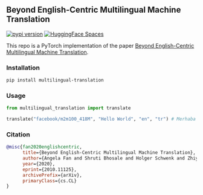 <h2>
  Beyond English-Centric Multilingual Machine Translation
</h2>

<a href="https://badge.fury.io/py/multilingual_translation"><img src="https://badge.fury.io/py/multilingual_translation.svg" alt="pypi version"></a>
<a href="https://huggingface.co/spaces/kadirnar/multilingual-translation"><img src="https://img.shields.io/badge/%20HuggingFace%20-Demo-blue.svg" alt="HuggingFace Spaces"></a>

This repo is a PyTorch implementation of the paper [Beyond English-Centric Multilingual Machine Translation](https://arxiv.org/abs/2010.11125).

### Installation
```bash
pip install multilingual-translation
```
### Usage
```python
from multilingual_translation import translate

translate("facebook/m2m100_418M", "Hello World", "en", "tr") # Merhaba Dünya
```
### Citation
```bibtex
@misc{fan2020englishcentric,
      title={Beyond English-Centric Multilingual Machine Translation}, 
      author={Angela Fan and Shruti Bhosale and Holger Schwenk and Zhiyi Ma and Ahmed El-Kishky and Siddharth Goyal and Mandeep Baines and Onur Celebi and Guillaume Wenzek and Vishrav Chaudhary and Naman Goyal and Tom Birch and Vitaliy Liptchinsky and Sergey Edunov and Edouard Grave and Michael Auli and Armand Joulin},
      year={2020},
      eprint={2010.11125},
      archivePrefix={arXiv},
      primaryClass={cs.CL}
}
```
